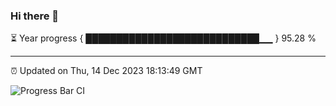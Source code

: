 ### Hi there 👋

⏳ Year progress { ████████████████████████████▁▁ } 95.28 %

---

⏰ Updated on Thu, 14 Dec 2023 18:13:49 GMT

![Progress Bar CI](https://github.com/liununu/liununu/workflows/Progress%20Bar%20CI/badge.svg)
